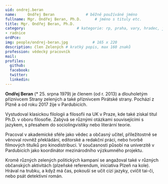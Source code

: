 ```yaml
---
uid: ondrej.beran
name:     Ondřej Beran      		# běžně používáné jméno
fullname: Mgr. Ondřej Beran, Ph.D.		# jméno s tituly etc.
title: Mgr. Ondřej Beran, Ph.D.
category:                 		# kategorie: rp, praha, vary, hradec, jmk, senat
- radnice
ordPce:
img: people/ondrej-beran.jpg           # 165 x 220
description: člen Zelených # kratký popis, max 160 znaků
profession: vědecký pracovník
mail:
profiles:
  github:
  facebook:
  twitter:
  linkedin:
---
```


**Ondřej Beran** (* 25. srpna 1979) je členem (od r. 2013) a dlouholetým příznivcem Strany zelených a také příznivcem Pirátské strany. Pochází z Plzně a od roku 2017 žije v Pardubicích.

Vystudoval klasickou filologii a filosofii na UK v Praze, kde také získal titul Ph.D. v oboru filosofie. Zabývá se různými otázkami souvisejícími s jazykem, s přesahem do sociolingvistiky nebo literární teorie.

Pracoval v akademické sféře jako vědec a občasný učitel, příležitostně se věnoval rovněž překládání, editorské a redakční práci, nebo tvorbě filmových titulků pro kinodistribuci. V současnosti působí na univerzitě v Pardubicích jako koordinátor mezinárodního výzkumného projektu.

Kromě různých zelených politických kampaní se angažoval také v různých občanských aktivitách (plzeňské referendum, iniciativa Plzeň na kole). Hrával na trubku, a když má čas, pokouší se učit cizí jazyky, cvičit tai-či, nebo psát detektivní román.  

